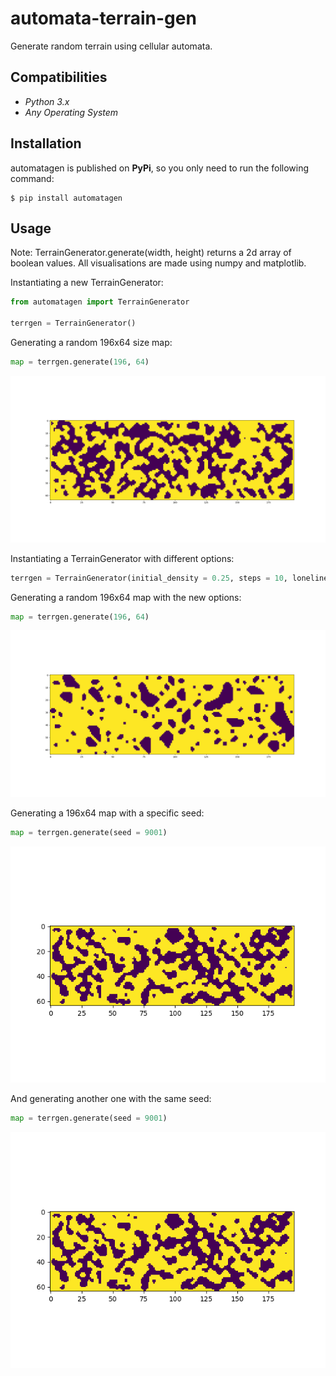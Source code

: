 # automata-terrain-gen
Generate random terrain using cellular automata.

Compatibilities
------------

* *Python 3.x*
* *Any Operating System*

Installation
------------

automatagen is published on **PyPi**, so you only need to run the following command:

    $ pip install automatagen
    
Usage
------------

Note: TerrainGenerator.generate(width, height) returns a 2d array of boolean values. All visualisations are made using numpy and matplotlib.

Instantiating a new TerrainGenerator:

```python
from automatagen import TerrainGenerator
    
terrgen = TerrainGenerator()
```

Generating a random 196x64 size map:

```python
map = terrgen.generate(196, 64)
```
![196x64 default settings](196x64_default.png?raw=true "196x64 default settings")

Instantiating a TerrainGenerator with different options:

```python
terrgen = TerrainGenerator(initial_density = 0.25, steps = 10, loneliness_limit = 5)
```

Generating a random 196x64 map with the new options:

```python
map = terrgen.generate(196, 64)
```
![196x64 different options](196x64_10steps_0.25density_5loneliness.png?raw=true "196x64 different options")

Generating a 196x64 map with a specific seed:

```python
map = terrgen.generate(seed = 9001)
```
![196x64 seeded map](seeded_map.png?raw=true "196x64 seeded map")

And generating another one with the same seed:

```python
map = terrgen.generate(seed = 9001)
```
![196x64 seeded map](seeded_map.png?raw=true "196x64 seeded map")
